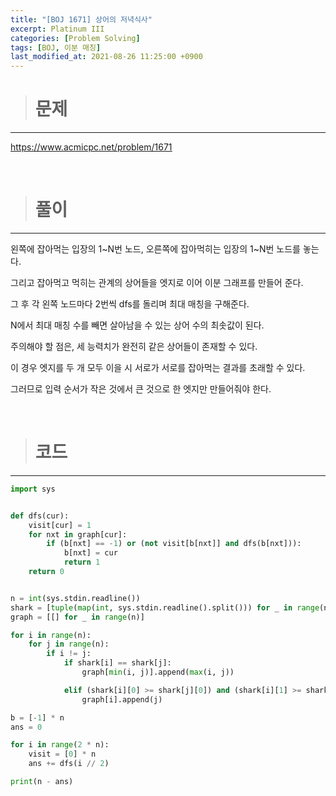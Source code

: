 ```yaml
---
title: "[BOJ 1671] 상어의 저녁식사"
excerpt: Platinum III
categories: [Problem Solving]
tags: [BOJ, 이분 매칭]
last_modified_at: 2021-08-26 11:25:00 +0900
---
```


> # 문제
---

[<u>https://www.acmicpc.net/problem/1671</u>](https://www.acmicpc.net/problem/1671)

<br>

> # 풀이
---

왼쪽에 잡아먹는 입장의 1~N번 노드, 오른쪽에 잡아먹히는 입장의 1~N번 노드를 놓는다.

그리고 잡아먹고 먹히는 관계의 상어들을 엣지로 이어 이분 그래프를 만들어 준다.

그 후 각 왼쪽 노드마다 2번씩 dfs를 돌리며 최대 매칭을 구해준다.

N에서 최대 매칭 수를 빼면 살아남을 수 있는 상어 수의 최솟값이 된다.

주의해야 할 점은, 세 능력치가 완전히 같은 상어들이 존재할 수 있다.

이 경우 엣지를 두 개 모두 이을 시 서로가 서로를 잡아먹는 결과를 초래할 수 있다.

그러므로 입력 순서가 작은 것에서 큰 것으로 한 엣지만 만들어줘야 한다.

<br>

> # 코드
---

```python
import sys


def dfs(cur):
    visit[cur] = 1
    for nxt in graph[cur]:
        if (b[nxt] == -1) or (not visit[b[nxt]] and dfs(b[nxt])):
            b[nxt] = cur
            return 1
    return 0


n = int(sys.stdin.readline())
shark = [tuple(map(int, sys.stdin.readline().split())) for _ in range(n)]
graph = [[] for _ in range(n)]

for i in range(n):
    for j in range(n):
        if i != j:
            if shark[i] == shark[j]:
                graph[min(i, j)].append(max(i, j))

            elif (shark[i][0] >= shark[j][0]) and (shark[i][1] >= shark[j][1]) and (shark[i][2] >= shark[j][2]):
                graph[i].append(j)

b = [-1] * n
ans = 0

for i in range(2 * n):
    visit = [0] * n
    ans += dfs(i // 2)

print(n - ans)
```